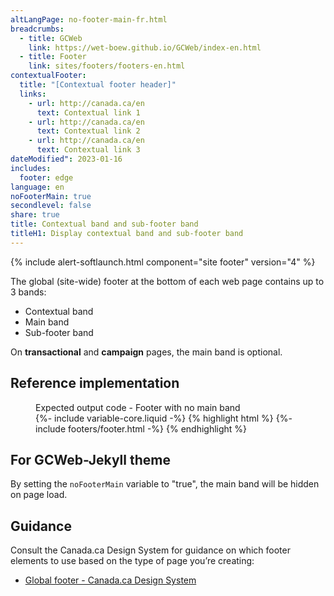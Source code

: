 ```yaml
---
altLangPage: no-footer-main-fr.html
breadcrumbs:
  - title: GCWeb
    link: https://wet-boew.github.io/GCWeb/index-en.html
  - title: Footer
    link: sites/footers/footers-en.html
contextualFooter:
  title: "[Contextual footer header]"
  links:
    - url: http://canada.ca/en
      text: Contextual link 1
    - url: http://canada.ca/en
      text: Contextual link 2
    - url: http://canada.ca/en
      text: Contextual link 3
dateModified": 2023-01-16
includes:
  footer: edge
language: en
noFooterMain: true
secondlevel: false
share: true
title: Contextual band and sub-footer band
titleH1: Display contextual band and sub-footer band
---
```

<div class="wb-prettify all-pre hide"></div>

{% include alert-softlaunch.html component="site footer" version="4" %}

The global (site-wide) footer at the bottom of each web page contains up to 3 bands:
* Contextual band
* Main band
* Sub-footer band

On **transactional** and **campaign** pages, the main band is optional.

## Reference implementation
<figure>
  <figcaption class="h3">Expected output code - Footer with no main band</figcaption>
{%- include variable-core.liquid -%}
{% highlight html %}
	{%- include footers/footer.html -%}
{% endhighlight %}
</figure>

## For GCWeb-Jekyll theme
By setting the `noFooterMain` variable to "true", the main band will be hidden on page load.

## Guidance
Consult the Canada.ca Design System for guidance on which footer elements to use based on the type of page you’re creating:
* [Global footer - Canada.ca Design System](https://design.canada.ca/common-design-patterns/site-footer.html)